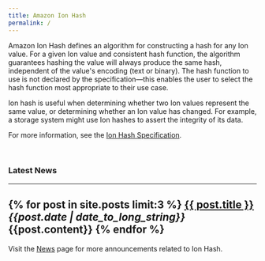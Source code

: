 ```yaml
---
title: Amazon Ion Hash
permalink: /
---
```

Amazon Ion Hash defines an algorithm for constructing a hash for any Ion value.
For a given Ion value and consistent hash function, the algorithm guarantees
hashing the value will always produce the same hash, independent of the value's
encoding (text or binary).  The hash function to use is not declared by the
specification&mdash;this enables the user to select the hash function most appropriate
to their use case.

Ion hash is useful when determining whether two Ion values represent the same value,
or determining whether an Ion value has changed.  For example, a storage system might
use Ion hashes to assert the integrity of its data.

For more information, see the [Ion Hash Specification][1].

<br/>

### Latest News

---
{% for post in site.posts limit:3 %}
  **<a href="{{site.baseurl}}{{post.url}}">{{ post.title }}</a>**<br/>
  *{{post.date | date_to_long_string}}*<br/>
  {{post.content}}
{% endfor %}
---
Visit the [News][2] page for more announcements related to Ion Hash.

<br/>

<!-- References -->
[1]: docs/spec.html
[2]: news.html
[3]: https://amzn.github.io/ion-docs/

